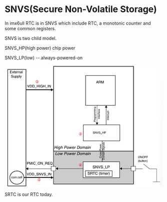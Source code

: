 # SNVS(Secure Non-Volatile Storage)

In imx6ull RTC is in SNVS which include RTC, a monotonic counter and some common registers.

SNVS is two child model. 

SNVS_HP(high power)  chip power

SNVS_LP(low) -- always-powered-on

![image-20250910142401239](RTC/image-20250910142401239.png)

SRTC is our RTC today.

